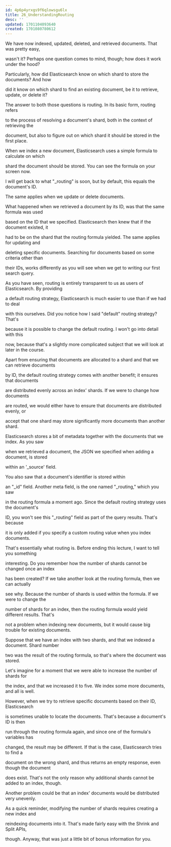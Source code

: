 ```yaml
---
id: 4p6p4yrxgs9f6qlowsgu6lx
title: 26_UnderstandingRouting
desc: ''
updated: 1701104093640
created: 1701080780612
---
```

We have now indexed, updated, deleted, and retrieved documents. That was pretty easy,

wasn't it? Perhaps one question comes to mind, though; how does it work under the hood?

Particularly, how did Elasticsearch know on which shard to store the documents? And how

did it know on which shard to find an existing document, be it to retrieve, update, or delete it?

The answer to both those questions is routing. In its basic form, routing refers

to the process of resolving a document's shard, both in the context of retrieving the

document, but also to figure out on which shard it should be stored in the first place.

When we index a new document, Elasticsearch uses a simple formula to calculate on which

shard the document should be stored. You can see the formula on your screen now.

I will get back to what "_routing" is soon, but by default, this equals the document's ID.

The same applies when we update or delete documents.

What happened when we retrieved a document by its ID, was that the same formula was used

based on the ID that we specified. Elasticsearch then knew that if the document existed, it

had to be on the shard that the routing formula yielded. The same applies for updating and

deleting specific documents. Searching for documents based on some criteria other than

their IDs, works differently as you will see when we get to writing our first search query.

As you have seen, routing is entirely transparent to us as users of Elasticsearch. By providing

a default routing strategy, Elasticsearch is much easier to use than if we had to deal

with this ourselves. Did you notice how I said "default" routing strategy? That's

because it is possible to change the default routing. I won't go into detail with this

now, because that's a slightly more complicated subject that we will look at later in the course.

Apart from ensuring that documents are allocated to a shard and that we can retrieve documents

by ID, the default routing strategy comes with another benefit; it ensures that documents

are distributed evenly across an index' shards. If we were to change how documents

are routed, we would either have to ensure that documents are distributed evenly, or

accept that one shard may store significantly more documents than another shard.

Elasticsearch stores a bit of metadata together with the documents that we index. As you saw

when we retrieved a document, the JSON we specified when adding a document, is stored

within an '_source' field.

You also saw that a document's identifier is stored within

an "_id" field. Another meta field, is the one named "_routing," which you saw

in the routing formula a moment ago. Since the default routing strategy uses the document's

ID, you won't see this "_routing" field as part of the query results. That's because

it is only added if you specify a custom routing value when you index documents.

That's essentially what routing is. Before ending this lecture, I want to tell you something

interesting. Do you remember how the number of shards cannot be changed once an index

has been created? If we take another look at the routing formula, then we can actually

see why. Because the number of shards is used within the formula. If we were to change the

number of shards for an index, then the routing formula would yield different results. That's

not a problem when indexing new documents, but it would cause big trouble for existing documents.

Suppose that we have an index with two shards, and that we indexed a document. Shard number

two was the result of the routing formula, so that's where the document was stored.

Let's imagine for a moment that we were able to increase the number of shards for

the index, and that we increased it to five. We index some more documents, and all is well.

However, when we try to retrieve specific documents based on their ID, Elasticsearch

is sometimes unable to locate the documents. That's because a document's ID is then

run through the routing formula again, and since one of the formula's variables has

changed, the result may be different. If that is the case, Elasticsearch tries to find a

document on the wrong shard, and thus returns an empty response, even though the document

does exist. That's not the only reason why additional shards cannot be added to an index, though.

Another problem could be that an index' documents would be distributed very unevenly.

As a quick reminder, modifying the number of shards requires creating a new index and

reindexing documents into it. That's made fairly easy with the Shrink and Split APIs,

though. Anyway, that was just a little bit of bonus information for you.